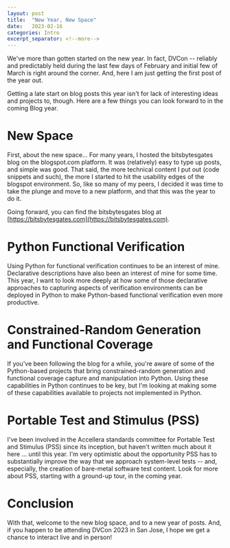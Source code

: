 ```yaml
---
layout: post
title:  "New Year, New Space"
date:   2023-02-16
categories: Intro
excerpt_separator: <!--more-->
---
```


We've more than gotten started on the new year. In fact, DVCon -- reliably
and predictably held during the last few days of February and initial 
few of March is right around the corner. And, here I am just getting the
first post of the year out.

Getting a late start on blog posts this year isn't for lack of interesting
ideas and projects to, though. Here are a few things you can look forward 
to in the coming Blog year.

<!--more-->

# New Space
First, about the new space... For many years, I hosted the bitsbytesgates 
blog on the blogspot.com platform.
It was (relatively) easy to type up posts, and simple was good. That said,
the more technical content I put out (code snippets and such), the more I 
started to hit the usability edges of the blogspot environment. So, like
so many of my peers, I decided it was time to take the plunge and move 
to a new platform, and that this was the year to do it.

Going forward, you can find the bitsbytesgates blog at [https://bitsbytesgates.com](https://bitsbytesgates.com).

# Python Functional Verification
Using Python for functional verification continues to be an interest of
mine. Declarative descriptions have also been an interest of mine for some time. 
This year, I want to look more deeply at how some of those declarative
approaches to capturing aspects of verification environments can be deployed
in Python to make Python-based functional verification even more productive.

# Constrained-Random Generation and Functional Coverage
If you've been following the blog for a while, you're aware of some of the
Python-based projects that bring constrained-random generation and 
functional coverage capture and manipulation into Python. Using these
capabilities in Python continues to be key, but I'm looking at making 
some of these capabilities available to projects not implemented in 
Python. 

# Portable Test and Stimulus (PSS)
I've been involved in the Accellera standards committee for 
Portable Test and Stimulus (PSS) since its inception, but haven't written
much about it here ... until this year. I'm very optimistic about the 
opportunity PSS has to substantially improve the way that we approach
system-level tests -- and, especially, the creation of bare-metal software
test content. Look for more about PSS, starting with a ground-up tour, in
the coming year.


# Conclusion
With that, welcome to the new blog space, and to a new year of posts. And,
if you happen to be attending DVCon 2023 in San Jose, I hope we get a
chance to interact live and in person!


